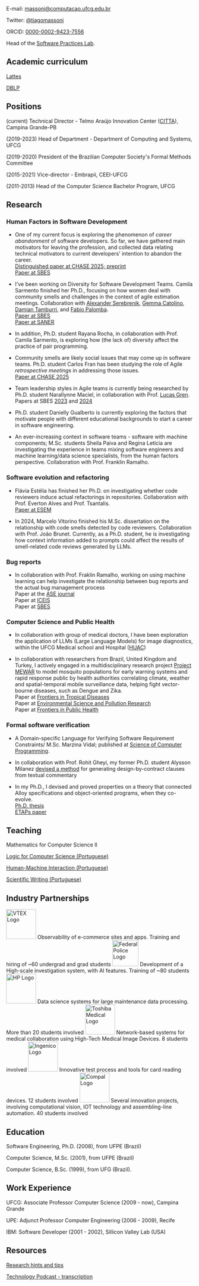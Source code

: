 
E-mail: [massoni@computacao.ufcg.edu.br](mailto:massoni@computacao.ufcg.edu.br)

Twitter: [@tiagomassoni](https://x.com/tiagomassoni)

ORCID: [0000-0002-9423-7556](https://orcid.org/0000-0002-9423-7556)

Head of the [Software Practices Lab](https://splab.computacao.ufcg.edu.br/).

## Academic curriculum

[Lattes](http://lattes.cnpq.br/3563923906851611)

[DBLP](https://dblp.org/pid/91/4481.html)

## Positions

(current) Technical Director - Telmo Araújo Innovation Center ([CITTA](https://citta.org.br/)), Campina Grande-PB

(2019-2023) Head of Department - Department of Computing and Systems, UFCG

(2019-2020) President of the Brazilian Computer Society's Formal Methods Committee

(2015-2021) Vice-director - Embrapii, CEEI-UFCG

(2011-2013) Head of the Computer Science Bachelor Program, UFCG

## Research

### Human Factors in Software Development

- One of my current focus is exploring the phenomenon of *career abandonment* of software developers. So far, we have gathered main motivators for leaving the profession, and collected data relating technical motivators to current developers' intention to abandon the career.  
  [Distinguished paper at CHASE 2025; preprint](https://arxiv.org/abs/2503.04460)  
  [Paper at SBES](https://dl.acm.org/doi/abs/10.1145/3474624.3474644)

- I've been working on Diversity for Software Development Teams. Camila Sarmento finished her Ph.D., focusing on how women deal with community smells and challenges in the context of agile estimation meetings. Collaboration with [Alexander Serebrenik](https://www.tue.nl/en/research/researchers/alexander-serebrenik), [Gemma Catolino](https://www.gemmacatolino.com/), [Damian Tamburri](https://research.tue.nl/en/persons/damian-a-tamburri), and [Fabio Palomba](https://fpalomba.github.io/).  
  [Paper at SBES](https://sol.sbc.org.br/index.php/sbes/article/view/30394)  
  [Paper at SANER](https://ieeexplore.ieee.org/abstract/document/9825896)  

- In addition, Ph.D. student Rayana Rocha, in collaboration with Prof. Camila Sarmento, is exploring how (the lack of) diversity affect the practice of pair programming.

- Community smells are likely social issues that may come up in software teams. Ph.D. student Carlos Fran has been studying the role of Agile *retrospective meetings* in addressing those issues.  
  [Paper at CHASE 2025](https://arxiv.org/abs/2502.18662)

- Team leadership styles in Agile teams is currently being researched by Ph.D. student Narallynne Maciel, in collaboration with Prof. [Lucas Gren](https://www.cse.chalmers.se/~lucasg/).  
  Papers at SBES [2023](https://dl.acm.org/doi/abs/10.1145/3555228.3555263) and [2024](https://sol.sbc.org.br/index.php/sbes/article/view/30355)

- Ph.D. student Danielly Gualberto is currently exploring the factors that motivate people with different educational backgrounds to start a career in software engineering.

- An ever-increasing context in software teams - software with machine components; M.Sc. students Sheila Paiva and Regina Letícia are investigating the experience in teams mixing software engineers and machine learning/data science specialists, from the human factors perspective. Collaboration with Prof. Franklin Ramalho.


### Software evolution and refactoring

- Flávia Estélia has finished her Ph.D. on investigating whether code reviewers induce actual refactorings in repositories. Collaboration with Prof. Everton Alves and Prof. Tsantalis.  
  [Paper at ESEM](https://dl.acm.org/doi/10.1145/3475716.3475785)

- In 2024, Marcelo Vitorino finished his M.Sc. dissertation on the relationship with code smells detected by code reviewers. Collaboration with Prof. João Brunet. Currently, as a Ph.D. student, he is investigating how context information added to prompts could affect the results of smell-related code reviews generated by LLMs.

### Bug reports

- In collaboration with Prof. Fraklin Ramalho, working on using machine learning can help investigate the relationship between bug reports and the actual bug management process  
  Paper at the [ASE journal](https://link.springer.com/article/10.1007/s10515-021-00287-w)  
  Paper at [ICEIS](https://www.scitepress.org/Papers/2023/118476/118476.pdf)  
  Paper at [SBES](https://dl.acm.org/doi/10.1145/3613372.3613396)  


### Computer Science and Public Health

- In collaboration with group of medical doctors, I have been exploration the application of LLMs (Large Language Models) for image diagnostics, within the UFCG Medical school and Hospital ([HUAC](https://www.gov.br/ebserh/pt-br/hospitais-universitarios/regiao-nordeste/huac-ufcg))

- In collaboration with researchers from Brazil, United Kingdom and Turkey, I actively engaged in a multidisciplinary research project [Project MEWAR](https://www.ucl.ac.uk/risk-disaster-reduction/research-projects/2024/may/mosquito-population-modelling-early-warning-system-and-rapid-health) to model mosquito populations for early warning systems and rapid response public by health authorities correlating climate, weather and spatial-temporal mobile surveillance data, helping fight vector-bourne diseases, such as Dengue and Zika.  
  Paper at [Frontiers in Tropical Diseases](https://www.frontiersin.org/journals/tropical-diseases/articles/10.3389/fitd.2023.1039735/full)  
  Paper at [Environmental Science and Pollution Research](https://link.springer.com/article/10.1007/s11356-021-15984-y)  
  Paper at [Frontiers in Public Health](https://www.frontiersin.org/journals/public-health/articles/10.3389/fpubh.2021.754072/full)  


### Formal software verification

- A Domain-specific Language for Verifying Software Requirement Constraints/
M.Sc. Marzina Vidal; published at [Science of Computer Programming](https://www.sciencedirect.com/science/article/pii/S0167642320301180).

- In collaboration with Prof. Rohit Gheyi, my former Ph.D. student Alysson Milanez [devised a method](http://dspace.sti.ufcg.edu.br:8080/jspui/bitstream/riufcg/1681/3/ALYSSON%20FILGUEIRA%20MILANEZ%20%e2%80%93%20TESE%20%28PPGCC%29%202018.pdf) for generating design-by-contract clauses from textual commentary  

- In my Ph.D., I devised and proved properties on a theory that connected Alloy specifications and object-oriented programs, when they co-evolve.  
  [Ph.D. thesis](https://bdtd.ibict.br/vufind/Record/UFPE_a93929d6fcc0b83c0d77e6b7987ee1b0)  
  [ETAPs paper](https://dl.acm.org/doi/abs/10.5555/1792838.1792873)

## Teaching

Mathematics for Computer Science II

[Logic for Computer Science (Portuguese)](https://tiagomassoni.github.io/logic-texts/)

[Human-Machine Interaction (Portuguese)](https://tiagomassoni.github.io/ihc-texts)

[Scientific Writing (Portuguese)](https://sites.google.com/computacao.ufcg.edu.br/ptcc-ufcg/)

## Industry Partnerships

<img src="https://brand.vtex.com/wp-content/themes/vtex-brand/img/logo.svg" alt="VTEX Logo" width="80">  
Observability of e-commerce sites and apps.  
Training and hiring of ~60 undergrad and grad students 

<img src="https://www.gov.br/pf/pt-br/principios-fundamentais/simbolos-da-policia-federal-2/emblema.png/@@images/image.png" alt="Federal Police Logo" width="70">  
Development of a High-scale investigation system, with AI features.  
Training of ~80 students


<img src="https://brandcentral.hp.com/content/dam/sites/brand-central/elem-logo/images/Logo_1_do.jpeg" alt="HP Logo" width="80">  
Data science systems for large maintenance data processing.  
More than 20 students involved


<img src="https://global.medical.canon/media/press-release-tams-fpo_tcm19-3928.jpg" alt="Toshiba Medical Logo" width="80">  
Network-based systems for medical collaboration using High-Tech Medical Image Devices.  
8 students involved


<img src="https://ingenico.com/themes/custom/ingenico/logo.svg?v=1" alt="Ingenico Logo" width="80">  
Innovative test process and tools for card reading devices.  
12 students involved



<img src="https://www.compal.com/static/images/logo/compal-logo_green.svg" alt="Compal Logo" width="80">  
Several innovation projects, involving computational vision, IOT technology and assembling-line automation.  
40 students involved



## Education

Software Engineering, Ph.D. (2008), from UFPE (Brazil)

Computer Science, M.Sc. (2001), from UFPE (Brazil)

Computer Science, B.Sc. (1999), from UFG (Brazil).

## Work Experience

UFCG: Associate Professor Computer Science (2009 - now), Campina Grande

UPE: Adjunct Professor Computer Engineering (2006 - 2009), Recife

IBM: Software Developer (2001 - 2002), Sillicon Valley Lab (USA)

## Resources

[Research hints and tips](https://tiagomassoni.github.io/research/index.html)

[Technology Podcast - transcription](https://tiagomassoni.github.io/CBN/principal.html)